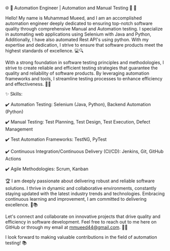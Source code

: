 🌐 🤖 Automation Engineer | Automation and Manual Testing 🔧 🚀

Hello! My name is Muhammad Mueed, and I am an accomplished automation engineer deeply dedicated to ensuring top-notch software quality through comprehensive Manual and Automation testing. I specialize in automating web applications using Selenium with Java and Python, Additionally, I have also automated Rest API's using python. With my expertise and dedication, I strive to ensure that software products meet the highest standards of excellence. 💻🔍

With a strong foundation in software testing principles and methodologies, I strive to create reliable and efficient testing strategies that guarantee the quality and reliability of software products. By leveraging automation frameworks and tools, I streamline testing processes to enhance efficiency and effectiveness. 🧪🔧

✨ Skills:

✔️ Automation Testing: Selenium (Java, Python),  Backend Automation (Python)

✔️ Manual Testing: Test Planning, Test Design, Test Execution, Defect Management

✔️ Test Automation Frameworks: TestNG, PyTest

✔️ Continuous Integration/Continuous Delivery (CI/CD): Jenkins, Git, GitHub Actions

✔️ Agile Methodologies: Scrum, Kanban

🏆 I am deeply passionate about delivering robust and reliable software solutions. I thrive in dynamic and collaborative environments, constantly staying updated with the latest industry trends and technologies. Embracing continuous learning and improvement, I am committed to delivering excellence. 🌟📚

Let's connect and collaborate on innovative projects that drive quality and efficiency in software development. Feel free to reach out to me here on GitHub or through my email at mmueed44@gmail.com. 📩🤝

I look forward to making valuable contributions in the field of automation testing! 📚
